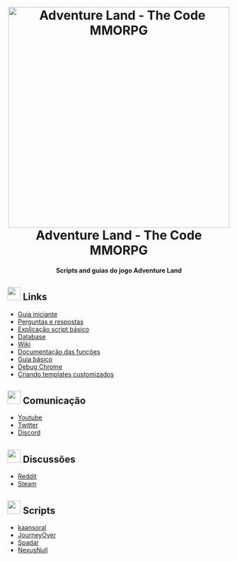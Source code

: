<h1 align="center">
  <br>
  <a href="https://store.steampowered.com/app/777150/Adventure_Land__The_Code_MMORPG/" target="_blank"><img src="https://steamcdn-a.akamaihd.net/steam/apps/777150/capsule_616x353.jpg?t=1549854220" alt="Adventure Land - The Code MMORPG" width="500"></a>
  <br>
  Adventure Land - The Code MMORPG
  <br>
</h1>

<h4 align="center">Scripts and guias do jogo Adventure Land</h4>

## <img src="https://iconutopia.com/wp-content/uploads/2016/06/icon-design-guide.png" width="30" height="30"> Links
* [Guia iniciante](https://steamcommunity.com/sharedfiles/filedetails/?id=1636142608)
* [Perguntas e respostas](https://steamcommunity.com/sharedfiles/filedetails/?id=1640326394)
* [Explicação script básico](https://steamcommunity.com/sharedfiles/filedetails/?id=1652496658)
* [Database](http://adventurecode.club/)
* [Wiki](https://adventureland.fandom.com/wiki/AdventureLand_Wiki)
* [Documentação das funções](https://nexusnull.github.io/adventureland/index.html)
* [Guia básico](https://docs.google.com/document/d/18xG9NaO1mm7cSx7wMIQEtrkGzFHo6WrEE_TZcbeAFnA)
* [Debug Chrome](https://www.reddit.com/r/AdventureLand/comments/58yp8e/)
* [Criando templates customizados](https://github.com/LVCarnevalli/adventureland/tree/master/GUI/tampermonkey)

## <img src="https://www.pinclipart.com/picdir/middle/28-282767_vector-megaphone-blue-transparent-background-megaphone-icon-clipart.png" width="30" height="30"> Comunicação
* [Youtube](https://www.youtube.com/channel/UCc3ofApE56G_bhFQ7CZ7TZA)
* [Twitter](https://twitter.com/CodeMMORPG)
* [Discord](https://discord.gg/44yUVeU)

## <img src="http://www.docedalena.com.br/Images/Icons/Icon_Question.png" width="30" height="30"> Discussões
* [Reddit](http://www.reddit.com/r/adventureland)
* [Steam](https://steamcommunity.com/app/777150/discussions/)

## <img src="https://cdn.iconscout.com/icon/free/png-256/code-data-programming-script-document-file-4-39745.png" width="30" height="30"> Scripts
* [kaansoral](https://github.com/kaansoral/adventureland/)
* [JourneyOver](https://github.com/JourneyOver/Adventure_Land_Codes)
* [Spadar](https://github.com/Spadar/AdventureLand)
* [NexusNull](https://github.com/NexusNull/adventureland)
